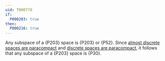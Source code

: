 ```yaml
---
uid: T000778
if:
  P000203: true
then:
  P000216: true
---
```


Any subspace of a {P203} space is {P203} or {P52}. Since [almost discrete spaces are paracompact](https://topology.pi-base.org/spaces?q=almost+discrete+%2B+not+paracompact) and [discrete spaces are paracompact](https://topology.pi-base.org/spaces?q=discrete+%2B+not+paracompact), it follows that any subspace of a {P203} space is {P30}.
